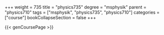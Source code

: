 +++
weight = 735
title = "physics735"
degree = "msphysik"
parent = "physics710"
tags = ["msphysik", "physics735", "physics710"]
categories = ["course"]
bookCollapseSection = false
+++

{{< genCoursePage >}}
